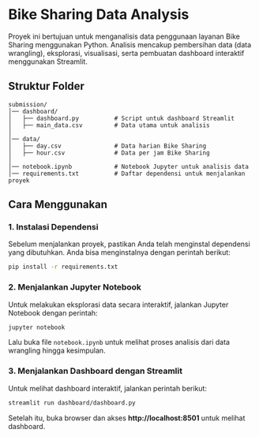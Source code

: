 # Bike Sharing Data Analysis

Proyek ini bertujuan untuk menganalisis data penggunaan layanan Bike Sharing menggunakan Python. Analisis mencakup pembersihan data (data wrangling), eksplorasi, visualisasi, serta pembuatan dashboard interaktif menggunakan Streamlit.

## Struktur Folder

```plaintext
submission/
│── dashboard/
│   ├── dashboard.py          # Script untuk dashboard Streamlit
│   ├── main_data.csv         # Data utama untuk analisis
│
│── data/
│   ├── day.csv               # Data harian Bike Sharing
│   ├── hour.csv              # Data per jam Bike Sharing
│
│── notebook.ipynb            # Notebook Jupyter untuk analisis data
│── requirements.txt          # Daftar dependensi untuk menjalankan proyek
```

## Cara Menggunakan

### 1. Instalasi Dependensi
Sebelum menjalankan proyek, pastikan Anda telah menginstal dependensi yang dibutuhkan. Anda bisa menginstalnya dengan perintah berikut:

```sh
pip install -r requirements.txt
```

### 2. Menjalankan Jupyter Notebook
Untuk melakukan eksplorasi data secara interaktif, jalankan Jupyter Notebook dengan perintah:

```sh
jupyter notebook
```

Lalu buka file `notebook.ipynb` untuk melihat proses analisis dari data wrangling hingga kesimpulan.

### 3. Menjalankan Dashboard dengan Streamlit
Untuk melihat dashboard interaktif, jalankan perintah berikut:

```sh
streamlit run dashboard/dashboard.py
```

Setelah itu, buka browser dan akses **http://localhost:8501** untuk melihat dashboard.



